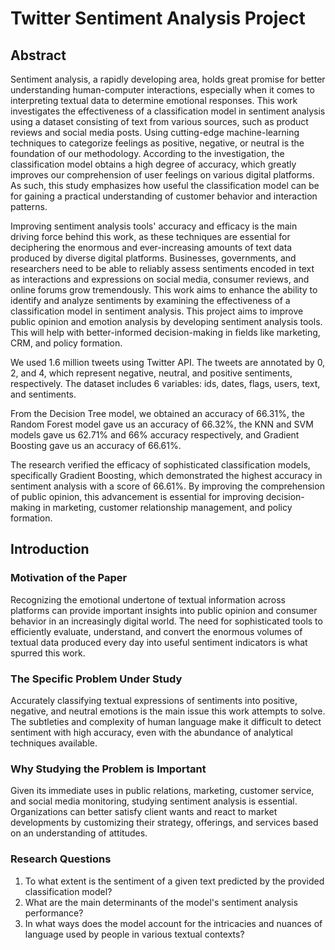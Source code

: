 # Twitter Sentiment Analysis Project

## Abstract

Sentiment analysis, a rapidly developing area, holds great promise for better understanding human-computer interactions, especially when it comes to interpreting textual data to determine emotional responses. This work investigates the effectiveness of a classification model in sentiment analysis using a dataset consisting of text from various sources, such as product reviews and social media posts. Using cutting-edge machine-learning techniques to categorize feelings as positive, negative, or neutral is the foundation of our methodology. According to the investigation, the classification model obtains a high degree of accuracy, which greatly improves our comprehension of user feelings on various digital platforms. As such, this study emphasizes how useful the classification model can be for gaining a practical understanding of customer behavior and interaction patterns.

Improving sentiment analysis tools' accuracy and efficacy is the main driving force behind this work, as these techniques are essential for deciphering the enormous and ever-increasing amounts of text data produced by diverse digital platforms. Businesses, governments, and researchers need to be able to reliably assess sentiments encoded in text as interactions and expressions on social media, consumer reviews, and online forums grow tremendously. This work aims to enhance the ability to identify and analyze sentiments by examining the effectiveness of a classification model in sentiment analysis. This project aims to improve public opinion and emotion analysis by developing sentiment analysis tools. This will help with better-informed decision-making in fields like marketing, CRM, and policy formation.

We used 1.6 million tweets using Twitter API. The tweets are annotated by 0, 2, and 4, which represent negative, neutral, and positive sentiments, respectively. The dataset includes 6 variables: ids, dates, flags, users, text, and sentiments.

From the Decision Tree model, we obtained an accuracy of 66.31%, the Random Forest model gave us an accuracy of 66.32%, the KNN and SVM models gave us 62.71% and 66% accuracy respectively, and Gradient Boosting gave us an accuracy of 66.61%.

The research verified the efficacy of sophisticated classification models, specifically Gradient Boosting, which demonstrated the highest accuracy in sentiment analysis with a score of 66.61%. By improving the comprehension of public opinion, this advancement is essential for improving decision-making in marketing, customer relationship management, and policy formation.

## Introduction

### Motivation of the Paper

Recognizing the emotional undertone of textual information across platforms can provide important insights into public opinion and consumer behavior in an increasingly digital world. The need for sophisticated tools to efficiently evaluate, understand, and convert the enormous volumes of textual data produced every day into useful sentiment indicators is what spurred this work.

### The Specific Problem Under Study

Accurately classifying textual expressions of sentiments into positive, negative, and neutral emotions is the main issue this work attempts to solve. The subtleties and complexity of human language make it difficult to detect sentiment with high accuracy, even with the abundance of analytical techniques available.

### Why Studying the Problem is Important

Given its immediate uses in public relations, marketing, customer service, and social media monitoring, studying sentiment analysis is essential. Organizations can better satisfy client wants and react to market developments by customizing their strategy, offerings, and services based on an understanding of attitudes.

### Research Questions

1. To what extent is the sentiment of a given text predicted by the provided classification model?
2. What are the main determinants of the model's sentiment analysis performance?
3. In what ways does the model account for the intricacies and nuances of language used by people in various textual contexts?
